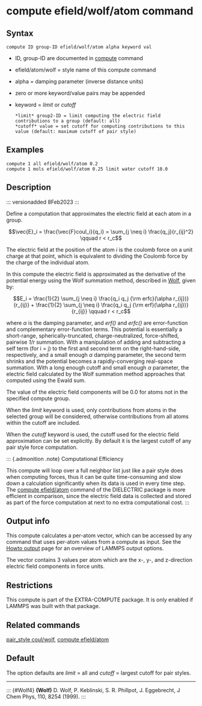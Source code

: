 # compute efield/wolf/atom command

## Syntax

``` LAMMPS
compute ID group-ID efield/wolf/atom alpha keyword val
```

-   ID, group-ID are documented in [compute](compute) command

-   efield/atom/wolf = style name of this compute command

-   alpha = damping parameter (inverse distance units)

-   zero or more keyword/value pairs may be appended

-   keyword = *limit* or *cutoff*

        *limit* group2-ID = limit computing the electric field contributions to a group (default: all)
        *cutoff* value = set cutoff for computing contributions to this value (default: maximum cutoff of pair style)

## Examples

``` LAMMPS
compute 1 all efield/wolf/atom 0.2
compute 1 mols efield/wolf/atom 0.25 limit water cutoff 10.0
```

## Description

::: versionadded
8Feb2023
:::

Define a computation that approximates the electric field at each atom
in a group.

$$\vec{E}_i = \frac{\vec{F}coul_i}{q_i} = \sum_{j \neq i} \frac{q_j}{r_{ij}^2} \qquad r < r_c$$

The electric field at the position of the atom *i* is the coulomb force
on a unit charge at that point, which is equivalent to dividing the
Coulomb force by the charge of the individual atom.

In this compute the electric field is approximated as the derivative of
the potential energy using the Wolf summation method, described in
[Wolf](Wolf4), given by:

$$E_i = \frac{1}{2} \sum_{j \neq i}
\frac{q_i q_j {\rm erfc}(\alpha r_{ij})}{r_{ij}} +
\frac{1}{2} \sum_{j \neq i}
\frac{q_i q_j {\rm erf}(\alpha r_{ij})}{r_{ij}} \qquad r < r_c$$

where $\alpha$ is the damping parameter, and *erf()* and *erfc()* are
error-function and complementary error-function terms. This potential is
essentially a short-range, spherically-truncated, charge-neutralized,
force-shifted, pairwise *1/r* summation. With a manipulation of adding
and subtracting a self term (for i = j) to the first and second term on
the right-hand-side, respectively, and a small enough $\alpha$ damping
parameter, the second term shrinks and the potential becomes a
rapidly-converging real-space summation. With a long enough cutoff and
small enough $\alpha$ parameter, the electric field calculated by the
Wolf summation method approaches that computed using the Ewald sum.

The value of the electric field components will be 0.0 for atoms not in
the specified compute group.

When the *limit* keyword is used, only contributions from atoms in the
selected group will be considered, otherwise contributions from all
atoms within the cutoff are included.

When the *cutoff* keyword is used, the cutoff used for the electric
field approximation can be set explicitly. By default it is the largest
cutoff of any pair style force computation.

::: {.admonition .note}
Computational Efficiency

This compute will loop over a full neighbor list just like a pair style
does when computing forces, thus it can be quite time-consuming and slow
down a calculation significantly when its data is used in every time
step. The [compute efield/atom](compute_efield_atom) command of the
DIELECTRIC package is more efficient in comparison, since the electric
field data is collected and stored as part of the force computation at
next to no extra computational cost.
:::

## Output info

This compute calculates a per-atom vector, which can be accessed by any
command that uses per-atom values from a compute as input. See the
[Howto output](Howto_output) page for an overview of LAMMPS output
options.

The vector contains 3 values per atom which are the x-, y-, and
z-direction electric field components in force units.

## Restrictions

This compute is part of the EXTRA-COMPUTE package. It is only enabled if
LAMMPS was built with that package.

## Related commands

[pair_style coul/wolf](pair_coul), [compute
efield/atom](compute_efield_atom)

## Default

The option defaults are *limit* = all and *cutoff* = largest cutoff for
pair styles.

------------------------------------------------------------------------

::: {#Wolf4}
**(Wolf)** D. Wolf, P. Keblinski, S. R. Phillpot, J. Eggebrecht, J Chem
Phys, 110, 8254 (1999).
:::
